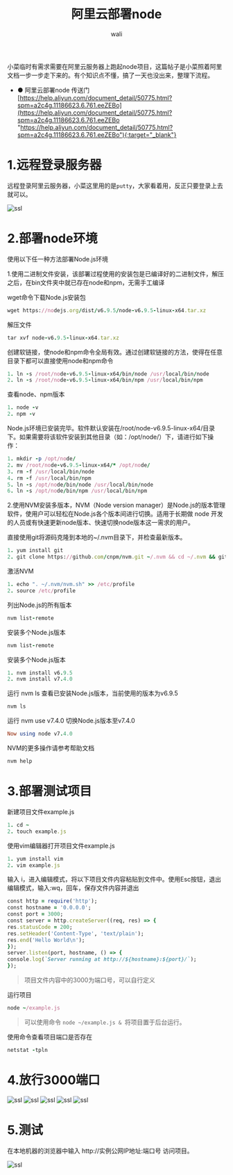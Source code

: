 ﻿---
layout: post
title: 阿里云部署node   #标题
tagline: 在阿里云服务器上，跑起node项目
category: network      #分类
author: wali    #作者
tag: network     #标签
ghurl:        #github url
ghurl_zip:    #github zip下载

post_nav: ["1.远程登录服务器","2.部署node环境","3.部署测试项目","4.放行3000端口","5.测试"]
---

小菜临时有需求需要在阿里云服务器上跑起node项目，这篇帖子是小菜照着阿里文档一步一步走下来的。有个知识点不懂，搞了一天也没出来，整理下流程。

* ● 阿里云部署node 传送门[https://help.aliyun.com/document_detail/50775.html?spm=a2c4g.11186623.6.761.eeZEBo](https://help.aliyun.com/document_detail/50775.html?spm=a2c4g.11186623.6.761.eeZEBo "https://help.aliyun.com/document_detail/50775.html?spm=a2c4g.11186623.6.761.eeZEBo"){:target="_blank"}

# 1.远程登录服务器

远程登录阿里云服务器，小菜这里用的是`putty`，大家看着用，反正只要登录上去就可以。 

![ssl](http://p4mxf46uj.bkt.clouddn.com/nginx/nginx_1.jpg)

# 2.部署node环境

使用以下任一种方法部署Node.js环境

1.使用二进制文件安装，该部署过程使用的安装包是已编译好的二进制文件，解压之后，在bin文件夹中就已存在node和npm，无需手工编译

wget命令下载Node.js安装包
```ruby
wget https://nodejs.org/dist/v6.9.5/node-v6.9.5-linux-x64.tar.xz
```

解压文件
```ruby
tar xvf node-v6.9.5-linux-x64.tar.xz
```

创建软链接，使node和npm命令全局有效。通过创建软链接的方法，使得在任意目录下都可以直接使用node和npm命令
```ruby
1. ln -s /root/node-v6.9.5-linux-x64/bin/node /usr/local/bin/node
2. ln -s /root/node-v6.9.5-linux-x64/bin/npm /usr/local/bin/npm
```

查看node、npm版本
```ruby
1. node -v
2. npm -v
```

Node.js环境已安装完毕。软件默认安装在/root/node-v6.9.5-linux-x64/目录下。如果需要将该软件安装到其他目录（如：/opt/node/）下，请进行如下操作：
```ruby
1. mkdir -p /opt/node/
2. mv /root/node-v6.9.5-linux-x64/* /opt/node/
3. rm -f /usr/local/bin/node
4. rm -f /usr/local/bin/npm
5. ln -s /opt/node/bin/node /usr/local/bin/node
6. ln -s /opt/node/bin/npm /usr/local/bin/npm
```

2.使用NVM安装多版本，NVM（Node version manager）是Node.js的版本管理软件，使用户可以轻松在Node.js各个版本间进行切换。适用于长期做 node 开发的人员或有快速更新node版本、快速切换node版本这一需求的用户。

直接使用git将源码克隆到本地的~/.nvm目录下，并检查最新版本。
```ruby
1. yum install git
2. git clone https://github.com/cnpm/nvm.git ~/.nvm && cd ~/.nvm && git checkout `git describe --abbrev=0 --tags`
```

激活NVM
```ruby
1. echo ". ~/.nvm/nvm.sh" >> /etc/profile
2. source /etc/profile
```

列出Node.js的所有版本
```ruby
nvm list-remote
```

安装多个Node.js版本
```ruby
nvm list-remote
```

安装多个Node.js版本
```ruby
1. nvm install v6.9.5
2. nvm install v7.4.0
```

运行 nvm ls 查看已安装Node.js版本，当前使用的版本为v6.9.5
```ruby
nvm ls
```

运行 nvm use v7.4.0 切换Node.js版本至v7.4.0
```ruby
Now using node v7.4.0
```

NVM的更多操作请参考帮助文档
```ruby
nvm help
```

# 3.部署测试项目

新建项目文件example.js
```ruby
1. cd ~
2. touch example.js
```

使用vim编辑器打开项目文件example.js
```ruby
1. yum install vim
2. vim example.js
```

输入 i，进入编辑模式，将以下项目文件内容粘贴到文件中。使用Esc按钮，退出编辑模式，输入:wq，回车，保存文件内容并退出
```ruby
const http = require('http');
const hostname = '0.0.0.0';
const port = 3000;
const server = http.createServer((req, res) => {
res.statusCode = 200;
res.setHeader('Content-Type', 'text/plain');
res.end('Hello World\n');
});
server.listen(port, hostname, () => {
console.log(`Server running at http://${hostname}:${port}/`);
});
```

> 项目文件内容中的3000为端口号，可以自行定义

运行项目
```ruby
node ~/example.js
```

> 可以使用命令 `node ~/example.js & `将项目置于后台运行。

使用命令查看项目端口是否存在
```ruby
netstat -tpln
```

# 4.放行3000端口

![ssl](http://p4mxf46uj.bkt.clouddn.com/node/node_1.jpg)
![ssl](http://p4mxf46uj.bkt.clouddn.com/node/node_2.jpg)
![ssl](http://p4mxf46uj.bkt.clouddn.com/node/node_3.jpg)
![ssl](http://p4mxf46uj.bkt.clouddn.com/node/node_4.jpg)
![ssl](http://p4mxf46uj.bkt.clouddn.com/node/node_5.jpg)

# 5.测试

在本地机器的浏览器中输入 http://实例公网IP地址:端口号 访问项目。

![ssl](http://p4mxf46uj.bkt.clouddn.com/node/node_6.jpg)
















